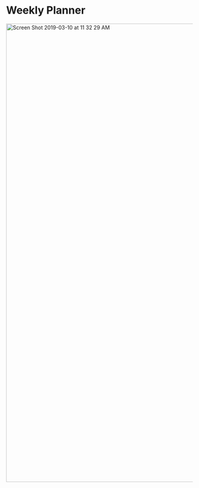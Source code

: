 # Weekly Planner

<img width="1237" alt="Screen Shot 2019-03-10 at 11 32 29 AM" src="https://user-images.githubusercontent.com/44300521/54087342-3e086080-4328-11e9-8ab3-6eab6258ccde.png">
